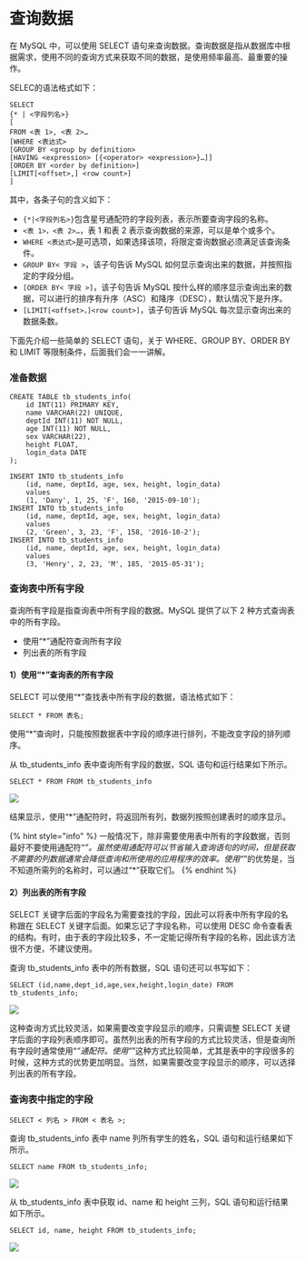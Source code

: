 # 查询数据

在 MySQL 中，可以使用 SELECT 语句来查询数据。查询数据是指从数据库中根据需求，使用不同的查询方式来获取不同的数据，是使用频率最高、最重要的操作。

SELEC的语法格式如下：

```text
SELECT
{* | <字段列名>}
[
FROM <表 1>, <表 2>…
[WHERE <表达式>
[GROUP BY <group by definition>
[HAVING <expression> [{<operator> <expression>}…]]
[ORDER BY <order by definition>]
[LIMIT[<offset>,] <row count>]
]
```

其中，各条子句的含义如下：

* `{*|<字段列名>}`包含星号通配符的字段列表，表示所要查询字段的名称。
* `<表 1>，<表 2>…`，表 1 和表 2 表示查询数据的来源，可以是单个或多个。
* `WHERE <表达式>`是可选项，如果选择该项，将限定查询数据必须满足该查询条件。
* `GROUP BY< 字段 >`，该子句告诉 MySQL 如何显示查询出来的数据，并按照指定的字段分组。
* `[ORDER BY< 字段 >]`，该子句告诉 MySQL 按什么样的顺序显示查询出来的数据，可以进行的排序有升序（ASC）和降序（DESC），默认情况下是升序。
* `[LIMIT[<offset>，]<row count>]`，该子句告诉 MySQL 每次显示查询出来的数据条数。

下面先介绍一些简单的 SELECT 语句，关于 WHERE、GROUP BY、ORDER BY 和 LIMIT 等限制条件，后面我们会一一讲解。

### 准备数据

```text
CREATE TABLE tb_students_info(
    id INT(11) PRIMARY KEY,
    name VARCHAR(22) UNIQUE,
    deptId INT(11) NOT NULL,
    age INT(11) NOT NULL,
    sex VARCHAR(22),
    height FLOAT,
    login_data DATE
);
```

```text
INSERT INTO tb_students_info
    (id, name, deptId, age, sex, height, login_data)
    values
    (1, 'Dany', 1, 25, 'F', 160, '2015-09-10');
INSERT INTO tb_students_info
    (id, name, deptId, age, sex, height, login_data)
    values
    (2, 'Green', 3, 23, 'F', 158, '2016-10-2');
INSERT INTO tb_students_info
    (id, name, deptId, age, sex, height, login_data)
    values
    (3, 'Henry', 2, 23, 'M', 185, '2015-05-31');
```

### 查询表中所有字段

查询所有字段是指查询表中所有字段的数据。MySQL 提供了以下 2 种方式查询表中的所有字段。

* 使用“\*”通配符查询所有字段
* 列出表的所有字段

#### **1）使用“\*”查询表的所有字段**

SELECT 可以使用“\*”查找表中所有字段的数据，语法格式如下：

```text
SELECT * FROM 表名;
```

使用“\*”查询时，只能按照数据表中字段的顺序进行排列，不能改变字段的排列顺序。

从 tb\_students\_info 表中查询所有字段的数据，SQL 语句和运行结果如下所示。

```text
SELECT * FROM FROM tb_students_info
```

![](../.gitbook/assets/image%20%2820%29.png)

结果显示，使用“\*”通配符时，将返回所有列，数据列按照创建表时的顺序显示。

{% hint style="info" %}
一般情况下，除非需要使用表中所有的字段数据，否则最好不要使用通配符“_”。虽然使用通配符可以节省输入查询语句的时间，但是获取不需要的列数据通常会降低查询和所使用的应用程序的效率。使用“_”的优势是，当不知道所需列的名称时，可以通过“\*”获取它们。
{% endhint %}

#### **2）列出表的所有字段**

SELECT 关键字后面的字段名为需要查找的字段，因此可以将表中所有字段的名称跟在 SELECT 关键字后面。如果忘记了字段名称，可以使用 DESC 命令查看表的结构。有时，由于表的字段比较多，不一定能记得所有字段的名称，因此该方法很不方便，不建议使用。

查询 tb\_students\_info 表中的所有数据，SQL 语句还可以书写如下：

```text
SELECT (id,name,dept_id,age,sex,height,login_date) FROM tb_students_info;
```

![](../.gitbook/assets/image%20%2820%29.png)

这种查询方式比较灵活，如果需要改变字段显示的顺序，只需调整 SELECT 关键字后面的字段列表顺序即可。虽然列出表的所有字段的方式比较灵活，但是查询所有字段时通常使用“_”通配符。使用“_”这种方式比较简单，尤其是表中的字段很多的时候，这种方式的优势更加明显。当然，如果需要改变字段显示的顺序，可以选择列出表的所有字段。

### 查询表中指定的字段

```text
SELECT < 列名 > FROM < 表名 >;
```

查询 tb\_students\_info 表中 name 列所有学生的姓名，SQL 语句和运行结果如下所示。

```text
SELECT name FROM tb_students_info;
```

![](../.gitbook/assets/image%20%2839%29.png)

从 tb\_students\_info 表中获取 id、name 和 height 三列，SQL 语句和运行结果如下所示。

```text
SELECT id, name, height FROM tb_students_info;
```

![](../.gitbook/assets/image%20%2832%29.png)

